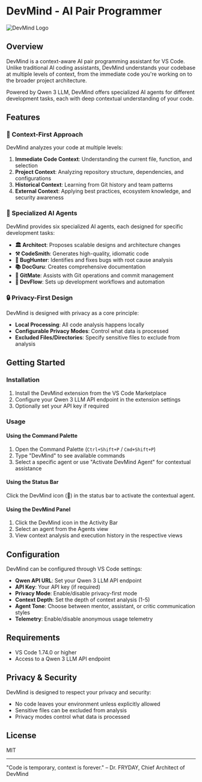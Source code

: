 # DevMind - AI Pair Programmer

![DevMind Logo](https://via.placeholder.com/150x150?text=DevMind)

## Overview

DevMind is a context-aware AI pair programming assistant for VS Code. Unlike traditional AI coding assistants, DevMind understands your codebase at multiple levels of context, from the immediate code you're working on to the broader project architecture.

Powered by Qwen 3 LLM, DevMind offers specialized AI agents for different development tasks, each with deep contextual understanding of your code.

## Features

### 🧠 Context-First Approach

DevMind analyzes your code at multiple levels:

1. **Immediate Code Context**: Understanding the current file, function, and selection
2. **Project Context**: Analyzing repository structure, dependencies, and configurations
3. **Historical Context**: Learning from Git history and team patterns
4. **External Context**: Applying best practices, ecosystem knowledge, and security awareness

### 🤖 Specialized AI Agents

DevMind provides six specialized AI agents, each designed for specific development tasks:

- **🏛️ Architect**: Proposes scalable designs and architecture changes
- **⚒️ CodeSmith**: Generates high-quality, idiomatic code
- **🐞 BugHunter**: Identifies and fixes bugs with root cause analysis
- **📚 DocGuru**: Creates comprehensive documentation
- **🔄 GitMate**: Assists with Git operations and commit management
- **🔄 DevFlow**: Sets up development workflows and automation

### 🔒 Privacy-First Design

DevMind is designed with privacy as a core principle:

- **Local Processing**: All code analysis happens locally
- **Configurable Privacy Modes**: Control what data is processed
- **Excluded Files/Directories**: Specify sensitive files to exclude from analysis

## Getting Started

### Installation

1. Install the DevMind extension from the VS Code Marketplace
2. Configure your Qwen 3 LLM API endpoint in the extension settings
3. Optionally set your API key if required

### Usage

#### Using the Command Palette

1. Open the Command Palette (`Ctrl+Shift+P` / `Cmd+Shift+P`)
2. Type "DevMind" to see available commands
3. Select a specific agent or use "Activate DevMind Agent" for contextual assistance

#### Using the Status Bar

Click the DevMind icon (🧠) in the status bar to activate the contextual agent.

#### Using the DevMind Panel

1. Click the DevMind icon in the Activity Bar
2. Select an agent from the Agents view
3. View context analysis and execution history in the respective views

## Configuration

DevMind can be configured through VS Code settings:

- **Qwen API URL**: Set your Qwen 3 LLM API endpoint
- **API Key**: Your API key (if required)
- **Privacy Mode**: Enable/disable privacy-first mode
- **Context Depth**: Set the depth of context analysis (1-5)
- **Agent Tone**: Choose between mentor, assistant, or critic communication styles
- **Telemetry**: Enable/disable anonymous usage telemetry

## Requirements

- VS Code 1.74.0 or higher
- Access to a Qwen 3 LLM API endpoint

## Privacy & Security

DevMind is designed to respect your privacy and security:

- No code leaves your environment unless explicitly allowed
- Sensitive files can be excluded from analysis
- Privacy modes control what data is processed

## License

MIT

---

"Code is temporary, context is forever." – Dr. FRYDAY, Chief Architect of DevMind